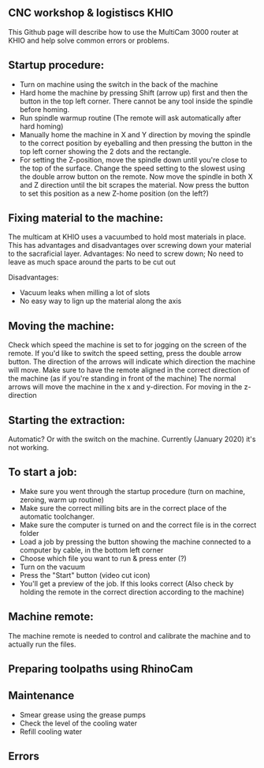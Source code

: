 ## CNC workshop & logistiscs KHIO
This Github page will describe how to use the MultiCam 3000 router at KHIO and help solve common errors or problems.

## Startup procedure:
- Turn on machine using the switch in the back of the machine
- Hard home the machine by pressing Shift (arrow up) first and then the button in the top left corner. There cannot be any tool inside the spindle before homing.
- Run spindle warmup routine (The remote will ask automatically after hard homing)
- Manually home the machine in X and Y direction by moving the spindle to the correct position by eyeballing and then pressing the button in the top left corner showing the 2 dots and the rectangle.
- For setting the Z-position, move the spindle down until you're close to the top of the surface. Change the speed setting to the slowest using the double arrow button on the remote. Now move the spindle in both X and Z direction until the bit scrapes the material. Now press the button to set this position as a new Z-home position (on the left?)



## Fixing material to the machine:
The multicam at KHIO uses a vacuumbed to hold most materials in place. This has advantages and disadvantages over screwing down your material to the sacraficial layer.
Advantages:
No need to screw down; No need to leave as much space around the parts to be cut out

Disadvantages:
- Vacuum leaks when milling a lot of slots
- No easy way to lign up the material along the axis


## Moving the machine:
Check which speed the machine is set to for jogging on the screen of the remote. If you'd like to switch the speed setting, press the double arrow button.
The direction of the arrows will indicate which direction the machine will move. Make sure to have the remote aligned in the correct direction of the machine (as if you're standing in front of the machine)
The normal arrows will move the machine in the x and y-direction. For moving in the z-direction

## Starting the extraction:
Automatic? Or with the switch on the machine. Currently (January 2020) it's not working.


## To start a job:
- Make sure you went through the startup procedure (turn on machine, zeroing, warm up routine)
- Make sure the correct milling bits are in the correct place of the automatic toolchanger.
- Make sure the computer is turned on and the correct file is in the correct folder
- Load a job by pressing the button showing the machine connected to a computer by cable, in the bottom left corner
- Choose which file you want to run & press enter (?)
- Turn on the vacuum
- Press the "Start" button (video cut icon)
- You'll get a preview of the job. If this looks correct (Also check by holding the remote in the correct direction according to the machine)

## Machine remote:
The machine remote is needed to control and calibrate the machine and to actually run the files.



## Preparing toolpaths using RhinoCam



## Maintenance
- Smear grease using the grease pumps
- Check the level of the cooling water
- Refill cooling water


## Errors
